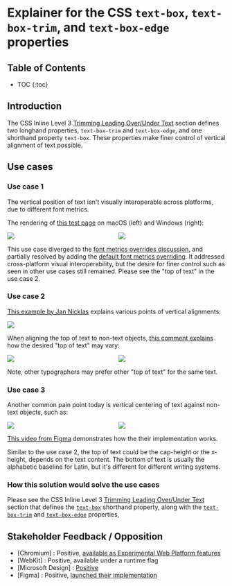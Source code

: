 # Explainer for the CSS `text-box`, `text-box-trim`, and `text-box-edge` properties

## Table of Contents
* TOC {:toc}

## Introduction

The CSS Inline Level 3
[Trimming Leading Over/Under Text](https://drafts.csswg.org/css-inline-3/#leading-trim)
section defines two longhand properties, `text-box-trim` and `text-box-edge`,
and one shorthand property `text-box`.
These properties make finer control of vertical alignment of text possible.

## Use cases

### Use case 1

The vertical position of text isn't visually interoperable across platforms,
due to different font metrics.

The rendering of
[this test page](https://tobireif.com/non_site_stuff/test_case_for_font_position_report_yet_another_font/)
on macOS (left) and Windows (right):
</style>
<p style="display: grid; grid-template-columns: 1fr 1fr; gap: 10px;">
  <img src="https://user-images.githubusercontent.com/80411/41592189-1b1b8ee4-73bc-11e8-9c21-9ff43ac2167f.png">
  <img src="https://user-images.githubusercontent.com/80411/41592204-25a82ae8-73bc-11e8-818d-d64216d9c480.png">
</p>

This use case diverged to
the [font metrics overrides discussion](https://github.com/w3c/csswg-drafts/issues/4792),
and partially resolved by adding
the [default font metrics overriding](https://drafts.csswg.org/css-fonts/#font-metrics-override-desc).
It addressed cross-platform visual interoperability,
but the desire for finer control such as seen in other use cases still remained.
Please see the "top of text" in the use case 2.

### Use case 2

[This example by Jan Nicklas](https://lists.w3.org/Archives/Public/www-archive/2018Oct/att-0009/00-part)
explains various points of vertical alignments:
<p>
  <img src="https://lists.w3.org/Archives/Public/www-archive/2018Oct/att-0007/cgikdonhiondpafc.png">
</p>

When aligning the top of text to non-text objects,
[this comment explains](https://github.com/w3c/csswg-drafts/issues/3240#issuecomment-737374575)
how the desired "top of text" may vary:
<p style="display: grid; grid-template-columns: 1fr 1fr; gap: 10px;">
  <img src="https://user-images.githubusercontent.com/10702/100905587-89817b80-34c8-11eb-8454-57f48cdc2b00.gif">
  <img src="https://camo.githubusercontent.com/5776b249db46310818b54c8627639b90b5af53effc76a307bcd95dd1c6bd4cb1/68747470733a2f2f692e696d6775722e636f6d2f36416664496e6f2e706e67">
</p>
Note, other typographers may prefer other "top of text" for the same text.

### Use case 3

Another common pain point today is vertical centering of text against non-text objects, such as:

<p style="display: grid; grid-template-columns: 1fr 1fr; gap: 10px;">
  <img src="https://camo.githubusercontent.com/6d251f2f9069238b80100319e95198207f58cf12cd593fed4765808a36e7cee7/68747470733a2f2f692e696d6775722e636f6d2f34514e4e6972582e706e67">
  <img src="https://user-images.githubusercontent.com/709153/47383751-38341a80-d6ba-11e8-8cc6-cde2417f0574.png">
</p>

[This video from Figma](https://x.com/figma/status/1640750882613493760)
demonstrates how the their implementation works.

Similar to the use case 2, the top of text could be the cap-height or the x-height,
depends on the text content.
The bottom of text is usually the alphabetic baseline for Latin,
but it's different for different writing systems.

### How this solution would solve the use cases

Please see the CSS Inline Level 3
[Trimming Leading Over/Under Text](https://drafts.csswg.org/css-inline-3/#leading-trim) section
that defines the [`text-box`] shorthand property,
along with the [`text-box-trim`] and [`text-box-edge`] properties,

## Stakeholder Feedback / Opposition

- [Chromium] : Positive, [available as Experimental Web Platform features](https://crbug.com/40254880)
- [WebKit] : Positive, available under a runtime flag
- [Microsoft Design] : [Positive](https://medium.com/microsoft-design/leading-trim-the-future-of-digital-typesetting-d082d84b202)
- [Figma] : Positive, [launched their implementation](https://forum.figma.com/t/launched-leading-trim/27039)

[`text-box`]: https://drafts.csswg.org/css-inline-3/#propdef-text-box
[`text-box-edge`]: https://drafts.csswg.org/css-inline-3/#propdef-text-box-edge
[`text-box-trim`]: https://drafts.csswg.org/css-inline-3/#propdef-text-box-trim